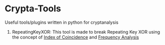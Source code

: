 # Crypta-Tools
Useful tools/plugins written in python for cryptanalysis

1. RepeatingKeyXOR:
    This tool is made to break Repeating Key XOR using the concept of [Index of Coincidence](http://www.cs.mtu.edu/~shene/NSF-4/Tutorial/VIG/Vig-IOC.html) and [Frequency Analysis](https://en.wikipedia.org/wiki/Frequency_analysis)
